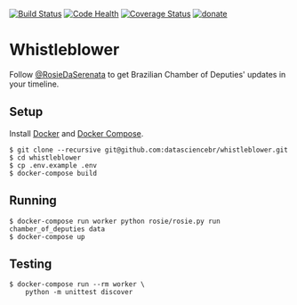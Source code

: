 [![Build Status](https://travis-ci.org/datasciencebr/whistleblower.svg?branch=master)](https://travis-ci.org/datasciencebr/whistleblower)
[![Code Health](https://landscape.io/github/datasciencebr/whistleblower/master/landscape.svg?style=flat)](https://landscape.io/github/datasciencebr/whistleblower/master)
[![Coverage Status](https://coveralls.io/repos/github/datasciencebr/whistleblower/badge.svg?branch=master)](https://coveralls.io/github/datasciencebr/whistleblower?branch=master)
[![donate](https://img.shields.io/badge/donate-apoia.se-EB4A3B.svg)](https://apoia.se/serenata)

# Whistleblower

Follow [@RosieDaSerenata](https://twitter.com/RosieDaSerenata) to get Brazilian Chamber of Deputies' updates in your timeline.

## Setup

Install [Docker](https://www.docker.com) and [Docker Compose](https://docs.docker.com/compose/).

```console
$ git clone --recursive git@github.com:datasciencebr/whistleblower.git
$ cd whistleblower
$ cp .env.example .env
$ docker-compose build
```

## Running

```console
$ docker-compose run worker python rosie/rosie.py run chamber_of_deputies data
$ docker-compose up
```

## Testing

```console
$ docker-compose run --rm worker \
    python -m unittest discover
```
